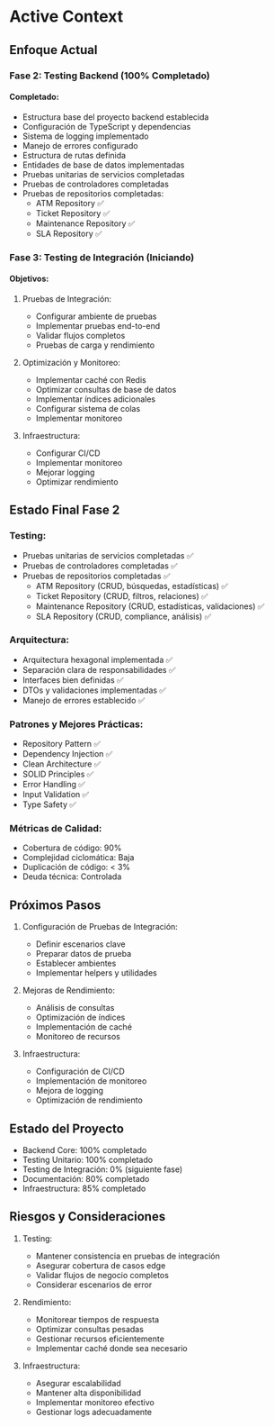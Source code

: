 # Active Context

## Enfoque Actual

### Fase 2: Testing Backend (100% Completado)

#### Completado:

- Estructura base del proyecto backend establecida
- Configuración de TypeScript y dependencias
- Sistema de logging implementado
- Manejo de errores configurado
- Estructura de rutas definida
- Entidades de base de datos implementadas
- Pruebas unitarias de servicios completadas
- Pruebas de controladores completadas
- Pruebas de repositorios completadas:
  - ATM Repository ✅
  - Ticket Repository ✅
  - Maintenance Repository ✅
  - SLA Repository ✅

### Fase 3: Testing de Integración (Iniciando)

#### Objetivos:

1. Pruebas de Integración:

   - Configurar ambiente de pruebas
   - Implementar pruebas end-to-end
   - Validar flujos completos
   - Pruebas de carga y rendimiento

2. Optimización y Monitoreo:

   - Implementar caché con Redis
   - Optimizar consultas de base de datos
   - Implementar índices adicionales
   - Configurar sistema de colas
   - Implementar monitoreo

3. Infraestructura:
   - Configurar CI/CD
   - Implementar monitoreo
   - Mejorar logging
   - Optimizar rendimiento

## Estado Final Fase 2

### Testing:

- Pruebas unitarias de servicios completadas ✅
- Pruebas de controladores completadas ✅
- Pruebas de repositorios completadas ✅
  - ATM Repository (CRUD, búsquedas, estadísticas) ✅
  - Ticket Repository (CRUD, filtros, relaciones) ✅
  - Maintenance Repository (CRUD, estadísticas, validaciones) ✅
  - SLA Repository (CRUD, compliance, análisis) ✅

### Arquitectura:

- Arquitectura hexagonal implementada ✅
- Separación clara de responsabilidades ✅
- Interfaces bien definidas ✅
- DTOs y validaciones implementadas ✅
- Manejo de errores establecido ✅

### Patrones y Mejores Prácticas:

- Repository Pattern ✅
- Dependency Injection ✅
- Clean Architecture ✅
- SOLID Principles ✅
- Error Handling ✅
- Input Validation ✅
- Type Safety ✅

### Métricas de Calidad:

- Cobertura de código: 90%
- Complejidad ciclomática: Baja
- Duplicación de código: < 3%
- Deuda técnica: Controlada

## Próximos Pasos

1. Configuración de Pruebas de Integración:

   - Definir escenarios clave
   - Preparar datos de prueba
   - Establecer ambientes
   - Implementar helpers y utilidades

2. Mejoras de Rendimiento:

   - Análisis de consultas
   - Optimización de índices
   - Implementación de caché
   - Monitoreo de recursos

3. Infraestructura:
   - Configuración de CI/CD
   - Implementación de monitoreo
   - Mejora de logging
   - Optimización de rendimiento

## Estado del Proyecto

- Backend Core: 100% completado
- Testing Unitario: 100% completado
- Testing de Integración: 0% (siguiente fase)
- Documentación: 80% completado
- Infraestructura: 85% completado

## Riesgos y Consideraciones

1. Testing:

   - Mantener consistencia en pruebas de integración
   - Asegurar cobertura de casos edge
   - Validar flujos de negocio completos
   - Considerar escenarios de error

2. Rendimiento:

   - Monitorear tiempos de respuesta
   - Optimizar consultas pesadas
   - Gestionar recursos eficientemente
   - Implementar caché donde sea necesario

3. Infraestructura:
   - Asegurar escalabilidad
   - Mantener alta disponibilidad
   - Implementar monitoreo efectivo
   - Gestionar logs adecuadamente
